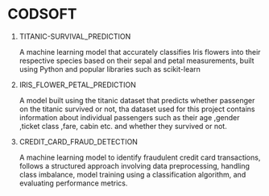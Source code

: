 # CODSOFT
1. TITANIC-SURVIVAL_PREDICTION

   A machine learning model that accurately classifies Iris flowers into their respective species based on their sepal and petal 
 measurements, built using Python and popular libraries such as scikit-learn 

2. IRIS_FLOWER_PETAL_PREDICTION

   A model built using the titanic dataset that predicts whether  passenger on the titanic survived or not, tha dataset used for this project contains information about individual passengers such as their age ,gender ,ticket class ,fare, cabin etc. and whether they survived or not.

3. CREDIT_CARD_FRAUD_DETECTION

    A machine learning model to identify fraudulent credit card transactions, follows a structured approach involving data preprocessing, handling class imbalance, model training using a classification algorithm, and evaluating performance metrics. 
   
  

